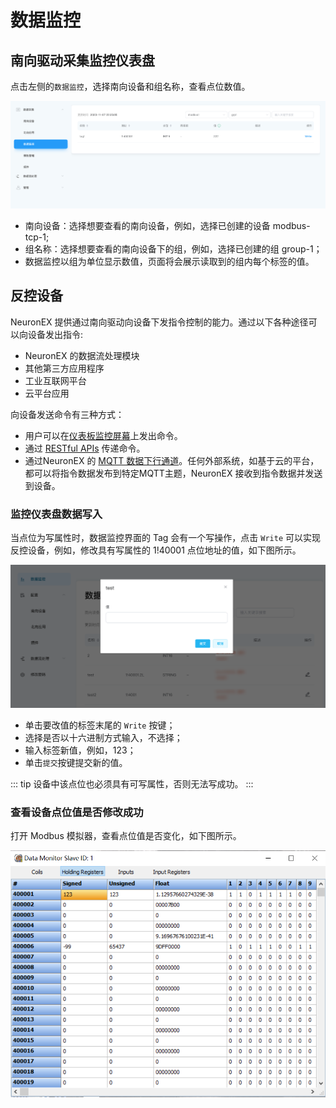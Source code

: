 # 数据监控

## 南向驱动采集监控仪表盘

点击左侧的`数据监控`，选择南向设备和组名称，查看点位数值。

![data-monitoring](./_assets/data-monitoring.png)

* 南向设备：选择想要查看的南向设备，例如，选择已创建的设备 modbus-tcp-1;
* 组名称：选择想要查看的南向设备下的组，例如，选择已创建的组 group-1；
* 数据监控以组为单位显示数值，页面将会展示读取到的组内每个标签的值。

## 反控设备

NeuronEX 提供通过南向驱动向设备下发指令控制的能力。通过以下各种途径可以向设备发出指令:

- NeuronEX 的数据流处理模块
- 其他第三方应用程序
- 工业互联网平台
- 云平台应用

向设备发送命令有三种方式：
- 用户可以在[仪表板监控屏幕](#监控仪表盘数据写入)上发出命令。
- 通过 [RESTful APIs](https://docs.emqx.com/en/neuronex/latest/api/api-docs.html#tag/rw) 传递命令。
- 通过NeuronEX 的 [MQTT 数据下行通道](../config/north-apps/mqtt/api.md)。任何外部系统，如基于云的平台，都可以将指令数据发布到特定MQTT主题，NeuronEX 接收到指令数据并发送到设备。

### 监控仪表盘数据写入

当点位为写属性时，数据监控界面的 Tag 会有一个写操作，点击 `Write` 可以实现反控设备，例如，修改具有写属性的 1!40001 点位地址的值，如下图所示。

![write](./_assets/write.png)

* 单击要改值的标签末尾的 `Write` 按键；
* 选择是否以十六进制方式输入，不选择；
* 输入标签新值，例如，123；
* 单击`提交`按键提交新的值。

::: tip
设备中该点位也必须具有可写属性，否则无法写成功。
:::

### 查看设备点位值是否修改成功

打开 Modbus 模拟器，查看点位值是否变化，如下图所示。

![Monitor](./_assets/monitor.png)
